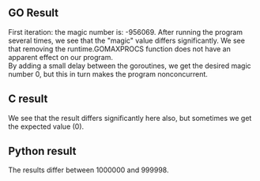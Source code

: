 ## GO Result

First iteration: the magic number is: -956069. After running the program several times, we see that the "magic" value differs significantly.
We see that removing the runtime.GOMAXPROCS function does not have an apparent effect on our program.  
By adding a small delay between the goroutines, we get the desired magic number 0, but this in turn makes the program nonconcurrent. 

## C result

We see that the result differs significantly here also, but sometimes we get the expected value (0).

## Python result

The results differ between 1000000 and 999998.
